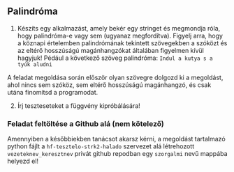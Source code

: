 ## Palindróma


1. Készíts egy alkalmazást, amely bekér egy stringet és megmondja róla, hogy palindróma-e vagy sem (ugyanaz megfordítva). Figyelj arra, hogy a köznapi értelemben palindrómának tekintett szövegekben a szóközt és az eltérő hosszúságú magánhangzókat általában figyelmen kívül hagyjuk! 
Pédául a következő szöveg palindróma: `Indul a kutya s a tyúk aludni`

A feladat megoldása során először olyan szövegre dolgozd ki a megoldást, ahol nincs sem szóköz, sem eltérő hosszúságú magánhangzó, és csak utána finomítsd a programodat. 

2. Írj teszteseteket a függvény kipróbálására!



### Feladat feltöltése a Github alá (nem kötelező)
Amennyiben a későbbiekben tanácsot akarsz kérni, a megoldást tartalmazó python fájlt a `hf-tesztelo-strk2-halado` szervezet alá létrehozott `vezeteknev_keresztnev` privát github repodban egy `szorgalmi` nevű mappába helyezd el!
